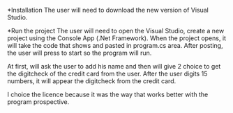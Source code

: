 *Installation The user will need to download the new version of Visual Studio.

*Run the project The user will need to open the Visual Studio, create a new project using the Console App (.Net Framework). When the project opens, it will take the code that shows and pasted in program.cs area. After posting, the user will press to start so the program will run.

At first, will ask the user to add his name and then will give 2 choice to get the digitcheck of the credit card from the user. After the user digits 15 numbers, it will appear the digitcheck from the credit card.

I choice the licence because it was the way that works better with the program prospective.
